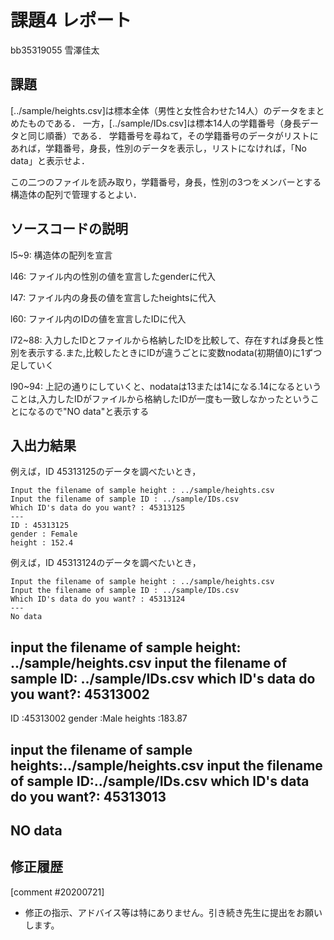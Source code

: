# 課題4 レポート

bb35319055 雪澤佳太

## 課題

[../sample/heights.csv]は標本全体（男性と女性合わせた14人）のデータをまとめたものである．
一方，[../sample/IDs.csv]は標本14人の学籍番号（身長データと同じ順番）である．
学籍番号を尋ねて，その学籍番号のデータがリストにあれば，学籍番号，身長，性別のデータを表示し，リストになければ，「No data」と表示せよ．

この二つのファイルを読み取り，学籍番号，身長，性別の3つをメンバーとする構造体の配列で管理するとよい．

## ソースコードの説明

l5~9: 構造体の配列を宣言

l46: ファイル内の性別の値を宣言したgenderに代入

l47: ファイル内の身長の値を宣言したheightsに代入

l60: ファイル内のIDの値を宣言したIDに代入

l72~88: 入力したIDとファイルから格納したIDを比較して、存在すれば身長と性別を表示する.また,比較したときにIDが違うごとに変数nodata(初期値0)に1ずつ足していく

l90~94: 上記の通りにしていくと、nodataは13または14になる.14になるということは,入力したIDがファイルから格納したIDが一度も一致しなかったということになるので"NO data"と表示する

## 入出力結果

例えば，ID 45313125のデータを調べたいとき，

```
Input the filename of sample height : ../sample/heights.csv
Input the filename of sample ID : ../sample/IDs.csv
Which ID's data do you want? : 45313125
---
ID : 45313125
gender : Female
height : 152.4
```

例えば，ID 45313124のデータを調べたいとき，

```
Input the filename of sample height : ../sample/heights.csv
Input the filename of sample ID : ../sample/IDs.csv
Which ID's data do you want? : 45313124
---
No data
```


input the filename of sample height: ../sample/heights.csv
input the filename of sample ID: ../sample/IDs.csv
which ID's data do you want?: 45313002
---
ID :45313002
gender :Male
heights :183.87



input the filename of sample heights:../sample/heights.csv
input the filename of sample ID:../sample/IDs.csv
which ID's data do you want?: 45313013
-------
NO data
-------


## 修正履歴
[comment #20200721]
- 修正の指示、アドバイス等は特にありません。引き続き先生に提出をお願いします。

